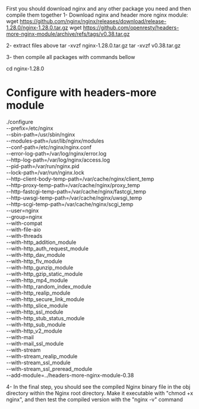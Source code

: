 First you should download nginx and any other package you need and then compile them together
1- Download nginx and header more nginx module:
wget https://github.com/nginx/nginx/releases/download/release-1.28.0/nginx-1.28.0.tar.gz
wget https://github.com/openresty/headers-more-nginx-module/archive/refs/tags/v0.38.tar.gz

2- extract files above
tar -xvzf nginx-1.28.0.tar.gz
tar -xvzf v0.38.tar.gz

3- then compile all packages with commands bellow 

cd nginx-1.28.0
# Configure with headers-more module
./configure \
    --prefix=/etc/nginx \
    --sbin-path=/usr/sbin/nginx \
    --modules-path=/usr/lib/nginx/modules \
    --conf-path=/etc/nginx/nginx.conf \
    --error-log-path=/var/log/nginx/error.log \
    --http-log-path=/var/log/nginx/access.log \
    --pid-path=/var/run/nginx.pid \
    --lock-path=/var/run/nginx.lock \
    --http-client-body-temp-path=/var/cache/nginx/client_temp \
    --http-proxy-temp-path=/var/cache/nginx/proxy_temp \
    --http-fastcgi-temp-path=/var/cache/nginx/fastcgi_temp \
    --http-uwsgi-temp-path=/var/cache/nginx/uwsgi_temp \
    --http-scgi-temp-path=/var/cache/nginx/scgi_temp \
    --user=nginx \
    --group=nginx \
    --with-compat \
    --with-file-aio \
    --with-threads \
    --with-http_addition_module \
    --with-http_auth_request_module \
    --with-http_dav_module \
    --with-http_flv_module \
    --with-http_gunzip_module \
    --with-http_gzip_static_module \
    --with-http_mp4_module \
    --with-http_random_index_module \
    --with-http_realip_module \
    --with-http_secure_link_module \
    --with-http_slice_module \
    --with-http_ssl_module \
    --with-http_stub_status_module \
    --with-http_sub_module \
    --with-http_v2_module \
    --with-mail \
    --with-mail_ssl_module \
    --with-stream \
    --with-stream_realip_module \
    --with-stream_ssl_module \
    --with-stream_ssl_preread_module \
    --add-module=../headers-more-nginx-module-0.38

4- In the final step, you should see the compiled Nginx binary file in the obj directory within the Nginx root directory. Make it executable with "chmod +x nginx", and then test the compiled version with the "nginx -v" command